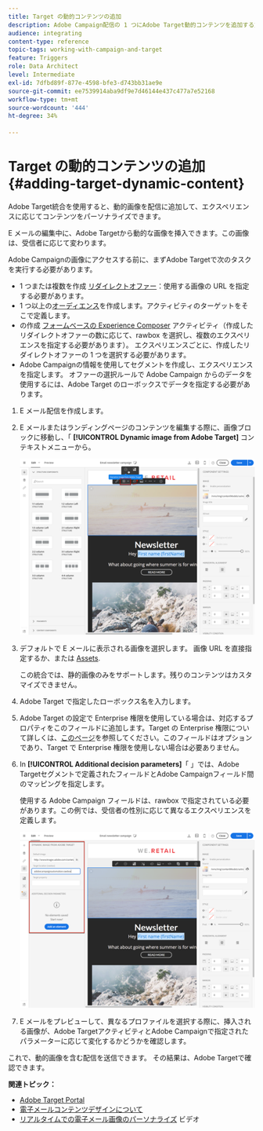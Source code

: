 ```yaml
---
title: Target の動的コンテンツの追加
description: Adobe Campaign配信の 1 つにAdobe Target動的コンテンツを追加する方法を説明します。
audience: integrating
content-type: reference
topic-tags: working-with-campaign-and-target
feature: Triggers
role: Data Architect
level: Intermediate
exl-id: 7dfbd89f-877e-4598-bfe3-d743bb31ae9e
source-git-commit: ee7539914aba9df9e7d46144e437c477a7e52168
workflow-type: tm+mt
source-wordcount: '444'
ht-degree: 34%

---
```


# Target の動的コンテンツの追加{#adding-target-dynamic-content}

Adobe Target統合を使用すると、動的画像を配信に追加して、エクスペリエンスに応じてコンテンツをパーソナライズできます。

E メールの編集中に、Adobe Targetから動的な画像を挿入できます。この画像は、受信者に応じて変わります。

Adobe Campaignの画像にアクセスする前に、まずAdobe Targetで次のタスクを実行する必要があります。

* 1 つまたは複数を作成 [リダイレクトオファー](https://experienceleague.adobe.com/docs/target/using/experiences/offers/offer-redirect.html?lang=ja)：使用する画像の URL を指定する必要があります。
* 1 つ以上の[オーディエンス](https://experienceleague.adobe.com/docs/target/using/audiences/create-audiences/audiences.html)を作成します。アクティビティのターゲットをそこで定義します。
* の作成 [フォームベースの Experience Composer](https://experienceleague.adobe.com/docs/target/using/experiences/form-experience-composer.html) アクティビティ（作成したリダイレクトオファーの数に応じて、rawbox を選択し、複数のエクスペリエンスを指定する必要があります）。 エクスペリエンスごとに、作成したリダイレクトオファーの 1 つを選択する必要があります。
* Adobe Campaignの情報を使用してセグメントを作成し、エクスペリエンスを指定します。 オファーの選択ルールで Adobe Campaign からのデータを使用するには、Adobe Target のローボックスでデータを指定する必要があります。

1. E メール配信を作成します。
1. E メールまたはランディングページのコンテンツを編集する際に、画像ブロックに移動し、「 **[!UICONTROL Dynamic image from Adobe Target]** コンテキストメニューから。

   ![](assets/tar_insert_dynamic_image.png)

1. デフォルトで E メールに表示される画像を選択します。 画像 URL を直接指定するか、または [Assets](../../integrating/using/working-with-campaign-and-assets-core-service.md).

   この統合では、静的画像のみをサポートします。残りのコンテンツはカスタマイズできません。

1. Adobe Target で指定したローボックス名を入力します。
1. Adobe Target の設定で Enterprise 権限を使用している場合は、対応するプロパティをこのフィールドに追加します。Target の Enterprise 権限について詳しくは、[このページ](https://experienceleague.adobe.com/docs/target/using/administer/manage-users/enterprise/properties-overview.html?lang=ja)を参照してください。このフィールドはオプションであり、Target で Enterprise 権限を使用しない場合は必要ありません。
1. In **[!UICONTROL Additional decision parameters]**「 」では、Adobe Targetセグメントで定義されたフィールドとAdobe Campaignフィールド間のマッピングを指定します。

   使用する Adobe Campaign フィールドは、rawbox で指定されている必要があります。この例では、受信者の性別に応じて異なるエクスペリエンスを定義します。

   ![](assets/tar_additional_decisionning_parameters.png)

1. E メールをプレビューして、異なるプロファイルを選択する際に、挿入される画像が、Adobe TargetアクティビティとAdobe Campaignで指定されたパラメーターに応じて変化するかどうかを確認します。

これで、動的画像を含む配信を送信できます。 その結果は、Adobe Targetで確認できます。

**関連トピック：**

* [Adobe Target Portal](https://experienceleague.adobe.com/docs/target/using/integrate/campaign-and-target.html?lang=ja)
* [電子メールコンテンツデザインについて](../../designing/using/designing-content-in-adobe-campaign.md)
* [リアルタイムでの電子メール画像のパーソナライズ](https://helpx.adobe.com/marketing-cloud/how-to/email-marketing.html) ビデオ
